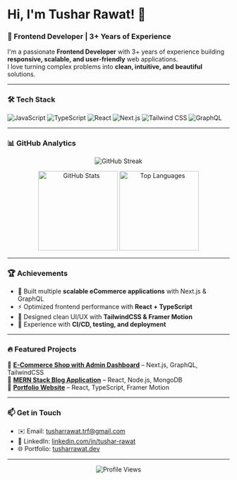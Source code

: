 # Hi, I'm Tushar Rawat! 👋  

### 🚀 Frontend Developer | 3+ Years of Experience  

I'm a passionate **Frontend Developer** with 3+ years of experience building **responsive, scalable, and user-friendly** web applications.  
I love turning complex problems into **clean, intuitive, and beautiful** solutions.  

---

### 🛠️ Tech Stack  

![JavaScript](https://img.shields.io/badge/JavaScript-ES6+-F7DF1E?style=for-the-badge&logo=javascript&logoColor=black)
![TypeScript](https://img.shields.io/badge/TypeScript-007ACC?style=for-the-badge&logo=typescript&logoColor=white)
![React](https://img.shields.io/badge/React-20232A?style=for-the-badge&logo=react&logoColor=61DAFB)
![Next.js](https://img.shields.io/badge/Next.js-000000?style=for-the-badge&logo=next.js&logoColor=white)
![Tailwind CSS](https://img.shields.io/badge/TailwindCSS-38B2AC?style=for-the-badge&logo=tailwind-css&logoColor=white)
![GraphQL](https://img.shields.io/badge/GraphQL-E10098?style=for-the-badge&logo=graphql&logoColor=white)

---

### 📊 GitHub Analytics  

<p align="center">
  <img src="https://github-readme-streak-stats.herokuapp.com/?user=tusharrawat&theme=radical" alt="GitHub Streak" />
</p>

<p align="center">
  <img src="https://github-readme-stats.vercel.app/api?username=tusharrawat&show_icons=true&theme=radical" alt="GitHub Stats" height="180em"/>
  <img src="https://github-readme-stats.vercel.app/api/top-langs/?username=tusharrawat&layout=compact&theme=radical" alt="Top Languages" height="180em"/>
</p>

---

### 🏆 Achievements  

- 🥇 Built multiple **scalable eCommerce applications** with Next.js & GraphQL  
- ⚡ Optimized frontend performance with **React + TypeScript**  
- 🎨 Designed clean UI/UX with **TailwindCSS & Framer Motion**  
- 🚀 Experience with **CI/CD, testing, and deployment**  

---

### 🔥 Featured Projects  

🔹 [**E-Commerce Shop with Admin Dashboard**](https://github.com/yourrepo) – Next.js, GraphQL, TailwindCSS  
🔹 [**MERN Stack Blog Application**](https://github.com/yourrepo) – React, Node.js, MongoDB  
🔹 [**Portfolio Website**](https://github.com/yourrepo) – React, TypeScript, Framer Motion  

---

### 📫 Get in Touch  

- ✉️ Email: [tusharrawat.trf@gmail.com](mailto:tusharrawat.trf@gmail.com)  
- 💼 LinkedIn: [linkedin.com/in/tushar-rawat](https://linkedin.com/in/your-link)  
- 🌐 Portfolio: [tusharrawat.dev](https://your-portfolio-link)  

---

<p align="center">  
  <img src="https://komarev.com/ghpvc/?username=tusharrawat&style=flat-square&color=blue" alt="Profile Views"/>  
</p>
